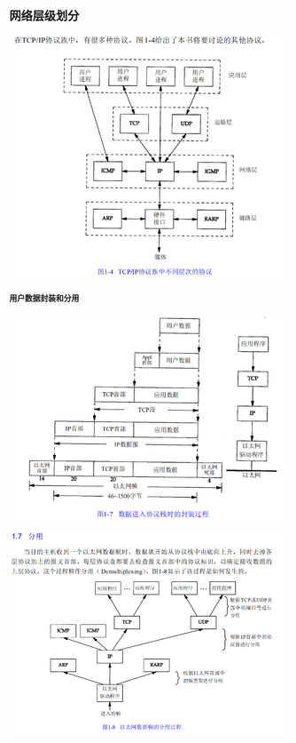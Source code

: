 ## 网络层级划分

![image-20201029142908815](typoraImage/image-20201029142908815.png)

#### 用户数据封装和分用

![image-20201029143144543](typoraImage/image-20201029143144543.png)

![image-20201029143208208](typoraImage/image-20201029143208208.png)



